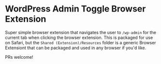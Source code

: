# WordPress Admin Toggle Browser Extension

Super simple browser extension that navigates the user to `/wp-admin` for the current tab
when clicking the browser extension. This is packaged for use on Safari, but the `Shared (Extension)/Resources`
folder is a generic Browser Extensiont that can be packaged and used in any browser if you'd like. 

PRs welcome! 
